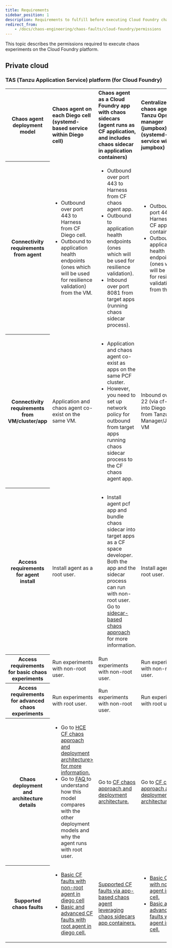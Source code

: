 ```yaml
---
title: Requirements
sidebar_position: 1
description: Requirements to fulfill before executing Cloud Foundry chaos experiments.
redirect_from:
	- /docs/chaos-engineering/chaos-faults/cloud-foundry/permissions
---
```


This topic describes the permissions required to execute chaos experiments on the Cloud Foundry platform.

## Private cloud

### TAS (Tanzu Application Service) platform (for Cloud Foundry)

<table>
<tr>
	<th> Chaos agent deployment model </th>
	<td><b>Chaos agent on each Diego cell (systemd-based service within Diego cell) </b></td>
  <td> <b>Chaos agent as a Cloud Foundry app with chaos sidecars (agent runs as CF application, and includes chaos sidecar in application containers) </b></td>
<td><b>Centralized chaos agent on Tanzu Ops manager (jumpbox) (systemd-based service within the jumpbox) </b></td>
</tr>
<tr>
	<th> Connectivity requirements from agent </th>
	<td><ul><li>Outbound over port 443 to Harness from CF Diego cell.</li>
		<li> Outbound to application health endpoints (ones which will be used for resilience validation) from the VM. </li></ul></td>
		<td><ul><li>Outbound over port 443 to Harness from CF chaos agent app.</li>
  <li> Outbound to application health endpoints (ones which will be used for resilience validation). </li>
  <li>Inbound over port 8081 from target apps (running chaos sidecar process). </li></ul></td>
  <td><ul><li> Outbound over port 443 to Harness from CF app container. </li>
<li> Outbound to application health endpoints (ones which will be used for resilience validation) from the VM. </li></ul></td>
</tr>
<tr>
	<th> Connectivity requirements from VM/cluster/app </th>
	<td> Application and chaos agent co-exist on the same VM. </td>
  <td> <ul><li> Application and chaos agent co-exist as apps on the same PCF cluster. </li>
  <li>However, you need to set up network policy for outbound from target apps running chaos sidecar process to the CF chaos agent app. </li></ul></td>
  <td> Inbound over port 22 (via cf-ssh) into Diego cell from Tanzu Ops Manager/Jumpbox VM</td>
</tr>
<tr>
	<th> Access requirements for agent install </th>
  <td> Install agent as a root user. </td>
	<td><ul><li> Install agent pcf app and bundle chaos sidecar into target apps as a CF space developer. Both the app and the sidecar process can run with non-root user. Go to <a href="https://hce-docs.github.io/platform-wise-chaos-info/PCF/sidecar-approach-for-jvm-chaos-in-pcf.html"> sidecar-based chaos approach </a> for more information. </li></ul></td>
  <td>Install agent as a root user. </td>
</tr>
<tr>
	<th> Access requirements for basic chaos experiments </th>
	<td> Run experiments with non-root user. </td>
  <td> Run experiments with non-root user. </td>
	<td> Run experiments with non-root user. </td>
</tr>
<tr>
	<th> Access requirements for advanced chaos experiments	</th>
  <td> Run experiments with root user.	</td>
  <td>Run experiments with non-root user.	</td>
  <td> Run experiments with root user.	</td>
  </tr>
<tr>
	<th> Chaos deployment and architecture details </th>
	<td><ul><li> Go to <a href="/docs/chaos-engineering/faults/chaos-faults/cloud-foundry/cf%20chaos%20components%20and%20their%20deployment%20architecture/#run-lci-in-diego-cells-hosting-the-app-instances"> HCE CF chaos approach and deployment architecture> for more information. </a></li>
<li>Go to <a href="https://hce-docs.github.io/platform-wise-chaos-info/PCF/pcf-chaos-faqs.html"> FAQ </a> to understand how this model compares with the other deployment models and why the agent runs with root user.</li></ul></td>
<td>Go to <a href="/docs/chaos-engineering/faults/chaos-faults/cloud-foundry/CF%20chaos%20components%20and%20their%20deployment%20architecture#run-cf-infrastructure-as-native-cf-app-interacting-with-chaos-sidecars"> CF chaos approach and deployment architecture.</a> </td>
<td>Go to <a href="/docs/chaos-engineering/faults/chaos-faults/cloud-foundry/CF%20chaos%20components%20and%20their%20deployment%20architecture#run-lci-with-tanzu-ops-manager"> CF chaos approach and deployment architecture.</a> </td>
</tr>
<tr>
	<th> Supported chaos faults	</th>
	<td> <ul><li> <a href="https://github.com/hce-docs/platform-wise-chaos-info/blob/main/PCF/basic-faults-supported-by-linux-pcf-infra-running-as-non-root-in-diego-cell.md">Basic CF faults with non-root agent in diego cell </a></li>
<li><a href="https://github.com/hce-docs/platform-wise-chaos-info/blob/main/PCF/all-supported-chaos-faults-by-linux-pcf-infra-running-as-root-in-diego-cell.md"> Basic and advanced CF faults with root agent in diego cell. </a> </li></ul></td>
	<td><a href="https://github.com/hce-docs/platform-wise-chaos-info/blob/main/PCF/all-supported-faults-by-pcf-app-based-chaos-infra-running-sidecars-in-app-containers-as-non-root.md"> Supported CF faults via app-based chaos agent leveraging chaos sidecars app containers. </a></td>
	<td><ul><li> <a href="https://github.com/hce-docs/platform-wise-chaos-info/blob/main/PCF/basic-faults-supported-by-linux-pcf-infra-running-as-non-root-in-diego-cell.md">Basic CF faults with non-root agent in diego cell. </a></li>
<li><a href="https://github.com/hce-docs/platform-wise-chaos-info/blob/main/PCF/all-supported-chaos-faults-by-linux-pcf-infra-running-as-root-in-diego-cell.md"> Basic and advanced CF faults with root agent in diego cell. </a> </li></ul></td>
</tr>
</table>

